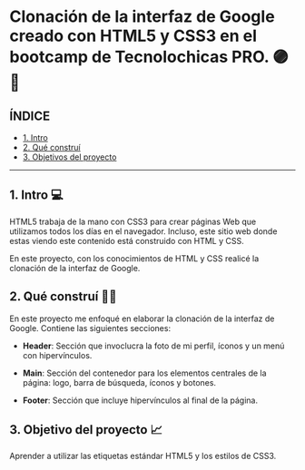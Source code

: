 # Clonación de la interfaz de Google creado con HTML5 y CSS3 en el bootcamp de Tecnolochicas PRO. 🟣💖

## ÍNDICE

* [1. Intro](https://github.com/fatima2112/clonacionGoogle/tree/main#1-intro-)
* [2. Qué construí](https://github.com/fatima2112/clonacionGoogle/tree/main#2-qu%C3%A9-constru%C3%AD-)
* [3. Objetivos del proyecto](https://github.com/fatima2112/clonacionGoogle/tree/main#3-objetivo-del-proyecto-)

****

## 1. Intro 💻
HTML5 trabaja de la mano con CSS3 para crear páginas Web que utilizamos todos los días en el navegador. Incluso, este sitio web donde estas viendo este contenido está construido con HTML y CSS.

En este proyecto, con los conocimientos de HTML y CSS realicé la clonación de la interfaz de Google.

## 2. Qué construí 👩‍💻
En este proyecto me enfoqué en elaborar la clonación de la interfaz de Google.
Contiene las siguientes secciones:

* **Header**: Sección que invoclucra la foto de mi perfil, íconos y un menú con hipervínculos.

* **Main**: Sección del contenedor para los elementos centrales de la página: logo, barra de búsqueda, íconos y botones.

* **Footer**: Sección que incluye hipervínculos al final de la página.

## 3. Objetivo del proyecto 📈
Aprender a utilizar las etiquetas estándar HTML5 y los estilos de CSS3.
